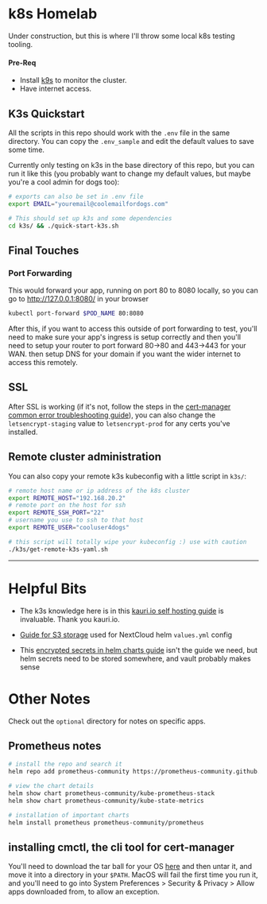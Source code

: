 # k8s Homelab
Under construction, but this is where I'll throw some local k8s testing tooling.

#### Pre-Req
- Install [k9s](https://k9scli.io/topics/install/) to monitor the cluster.
- Have internet access.

## K3s Quickstart
All the scripts in this repo should work with the `.env` file in the same directory.
You can copy the `.env_sample` and edit the default values to save some time.

Currently only testing on k3s in the base directory of this repo, but you can run it like this (you probably want to change my default values, but maybe you're a cool admin for dogs too):
```bash
# exports can also be set in .env file
export EMAIL="youremail@coolemailfordogs.com"

# This should set up k3s and some dependencies
cd k3s/ && ./quick-start-k3s.sh
```

## Final Touches

### Port Forwarding
This would forward your app, running on port 80 to 8080 locally, so you can go to http://127.0.0.1:8080/ in your browser
```bash
kubectl port-forward $POD_NAME 80:8080
```

After this, if you want to access this outside of port forwarding to test, you'll need to make sure your app's ingress is setup correctly and then you'll need to setup your router to port forward 80->80 and 443->443 for your WAN. then setup DNS for your domain if you want the wider internet to access this remotely.

## SSL
After SSL is working (if it's not, follow the steps in the [cert-manager common error troubleshooting guide](https://cert-manager.io/docs/faq/acme/#common-errors)), you can also change the `letsencrypt-staging` value to `letsencrypt-prod` for any certs you've installed. 


## Remote cluster administration
You can also copy your remote k3s kubeconfig with a little script in `k3s/`:
```bash
# remote host name or ip address of the k8s cluster
export REMOTE_HOST="192.168.20.2"
# remote port on the host for ssh
export REMOTE_SSH_PORT="22"
# username you use to ssh to that host
export REMOTE_USER="cooluser4dogs"

# this script will totally wipe your kubeconfig :) use with caution
./k3s/get-remote-k3s-yaml.sh
```

---

# Helpful Bits
- The k3s knowledge here is in this [kauri.io self hosting guide](https://kauri.io/#collections/Build%20your%20very%20own%20self-hosting%20platform%20with%20Raspberry%20Pi%20and%20Kubernetes/%2838%29-install-and-configure-a-kubernetes-cluster-w/) is invaluable. Thank you kauri.io.

- [Guide for S3 storage](https://vitobotta.com/2021/02/15/nextcloud-kubernetes-s3-primary-storage/) used for NextCloud helm `values.yml` config

- This [encrypted secrets in helm charts guide](https://www.thorsten-hans.com/encrypted-secrets-in-helm-charts/) isn't the guide we need, but helm secrets need to be stored somewhere, and vault probably makes sense

# Other Notes

Check out the `optional` directory for notes on specific apps.

## Prometheus notes
```bash
# install the repo and search it
helm repo add prometheus-community https://prometheus-community.github.io/helm-charts

# view the chart details
helm show chart prometheus-community/kube-prometheus-stack
helm show chart prometheus-community/kube-state-metrics

# installation of important charts
helm install prometheus prometheus-community/prometheus
```

## installing cmctl, the cli tool for cert-manager
You'll need to download the tar ball for your OS [here](https://github.com/cert-manager/cert-manager/releases) and then untar it, and move it into a directory in your `$PATH`. MacOS will fail the first time you run it, and you'll need to go into System Preferences > Security & Privacy > Allow apps downloaded from, to allow an exception.
